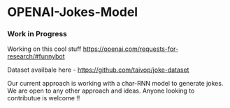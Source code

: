 # OPENAI-Jokes-Model
### Work in Progress  
Working on this cool stuff 
https://openai.com/requests-for-research/#funnybot  

Dataset availbale here -  https://github.com/taivop/joke-dataset  

Our current approach is working with a char-RNN model to generate jokes. We are open to any other approach and ideas. Anyone looking to contributue is welcome !!
